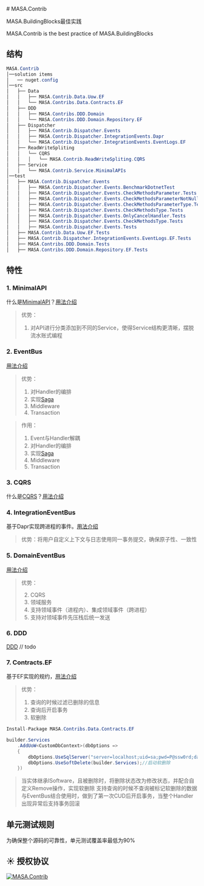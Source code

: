 ﻿﻿# MASA.Contrib

MASA.BuildingBlocks最佳实践

MASA.Contrib is the best practice of MASA.BuildingBlocks

## 结构

```c#
MASA.Contrib
│──solution items
│   ── nuget.config
│──src
│   ├── Data
│   │   ├── MASA.Contrib.Data.Uow.EF                                         工作单元
│   │   └── MASA.Contribs.Data.Contracts.EF                                  规约EF版
│   ├── DDD
│   │   ├── MASA.Contribs.DDD.Domain                                         进程内、跨进程都支持
│   │   └── MASA.Contribs.DDD.Domain.Repository.EF
│   ├── Dispatcher
│   │   ├── MASA.Contrib.Dispatcher.Events									 进程内事件
│   │   ├── MASA.Contrib.Dispatcher.IntegrationEvents.Dapr
│   │   └── MASA.Contrib.Dispatcher.IntegrationEvents.EventLogs.EF			 跨进程事件
│   ├── ReadWriteSpliting
│   │   └── CQRS
│   │   │   └── MASA.Contrib.ReadWriteSpliting.CQRS							 CQRS
│   ├── Service
│   │   └── MASA.Contrib.Service.MinimalAPIs								 MinimalAPI最佳实践
│──test
│   ├── MASA.Contrib.Dispatcher.Events
│   │   ├── MASA.Contrib.Dispatcher.Events.BenchmarkDotnetTest
│   │   ├── MASA.Contrib.Dispatcher.Events.CheckMethodsParameter.Tests
│   │   ├── MASA.Contrib.Dispatcher.Events.CheckMethodsParameterNotNull.Tests
│   │   ├── MASA.Contrib.Dispatcher.Events.CheckMethodsParameterType.Tests
│   │   ├── MASA.Contrib.Dispatcher.Events.CheckMethodsType.Tests
│   │   ├── MASA.Contrib.Dispatcher.Events.OnlyCancelHandler.Tests
│   │   ├── MASA.Contrib.Dispatcher.Events.CheckMethodsType.Tests
│   │   ├── MASA.Contrib.Dispatcher.Events.Tests
│   ├── MASA.Contrib.Data.Uow.EF.Tests
│   ├── MASA.Contrib.Dispatcher.IntegrationEvents.EventLogs.EF.Tests
│   ├── MASA.Contribs.DDD.Domain.Tests
│   ├── MASA.Contribs.DDD.Domain.Repository.EF.Tests
```

## 特性

### 1. MinimalAPI

什么是[MinimalAPI](https://devblogs.microsoft.com/aspnet/asp-net-core-updates-in-net-6-preview-4/#introducing-minimal-apis)？[用法介绍](http://gitlab-hz.lonsid.cn/MASA-Stack/Contribs/MASA.Contrib/-/tree/develop/src/Service/MASA.Contrib.Service.MinimalAPIs/README.zh-cn.md)

>  优势：
>
>  1.  对API进行分类添加到不同的Service，使得Service结构更清晰，摆脱流水账式编程

### 2. EventBus

[用法介绍](http://gitlab-hz.lonsid.cn/MASA-Stack/Contribs/MASA.Contrib/-/tree/develop/src/Dispatcher/MASA.Contrib.Dispatcher.Events/README.zh-cn.md)

> 优势：
>
> 1. 对Handler的编排
> 2. 实现[Saga](https://docs.microsoft.com/zh-cn/azure/architecture/reference-architectures/saga/saga)
> 3. Middleware
> 4. Transaction

> 作用：
>
> 1. Event与Handler解耦
> 2. 对Handler的编排
> 3. 实现[Saga](https://docs.microsoft.com/zh-cn/azure/architecture/reference-architectures/saga/saga)
> 4. Middleware
> 5. Transaction

### 3. CQRS

什么是[CQRS](https://docs.microsoft.com/en-us/azure/architecture/patterns/cqrs)？[用法介绍](http://gitlab-hz.lonsid.cn/MASA-Stack/Contribs/MASA.Contrib/-/tree/develop/src/ReadWriteSpliting/CQRS/MASA.Contrib.ReadWriteSpliting.CQRS/README.zh-cn.md)

### 4. IntegrationEventBus

基于Dapr实现跨进程的事件。[用法介绍](http://gitlab-hz.lonsid.cn/MASA-Stack/Contribs/MASA.Contrib/-/tree/develop/src/Dispatcher/MASA.Contrib.Dispatcher.IntegrationEvents.Dapr/README.zh-cn.md)

> 优势：将用户自定义上下文与日志使用同一事务提交，确保原子性、一致性

### 5. DomainEventBus

[用法介绍](http://gitlab-hz.lonsid.cn/MASA-Stack/Contribs/MASA.Contrib/-/tree/develop/src/DDD/MASA.Contribs.DDD.Domain/README.zh-cn.md)

> 优势：
>
> 2. CQRS
> 3. 领域服务
> 4. 支持领域事件（进程内）、集成领域事件（跨进程）
> 4. 支持对领域事件先压栈后统一发送

### 6. DDD

[DDD](https://www.likecs.com/default/index/show?id=93970) // todo


### 7. Contracts.EF

基于EF实现的规约，[用法介绍](http://gitlab-hz.lonsid.cn/MASA-Stack/Contribs/MASA.Contrib/-/tree/develop/Data/MASA.Contribs.Data.Contracts.EF/README.zh-cn.md)

> 优势：
>
> 1. 查询的时候过滤已删除的信息
> 2. 查询后开启事务
> 3. 软删除

```C#
Install-Package MASA.Contribs.Data.Contracts.EF
```

```C#
builder.Services
    .AddUoW<CustomDbContext>(dbOptions =>
    {
        dbOptions.UseSqlServer("server=localhost;uid=sa;pwd=P@ssw0rd;database=identity");
        dbOptions.UseSoftDelete(builder.Services);//启动软删除
    })
```

> 当实体继承ISoftware，且被删除时，将删除状态改为修改状态，并配合自定义Remove操作，实现软删除
> 支持查询的时候不查询被标记软删除的数据
> 与EventBus结合使用时，做到了第一次CUD后开启事务，当整个Handler出现异常后支持事务回滚

## 单元测试规则

为确保整个源码的可靠性，单元测试覆盖率最低为90%

## ☀️ 授权协议

[![MASA.Contrib](https://img.shields.io/badge/License-MIT-blue?style=flat-square)](http://gitlab-hz.lonsid.cn/MASA-Stack/Contribs/MASA.Contrib/-/tree/develop/LICENSE)

